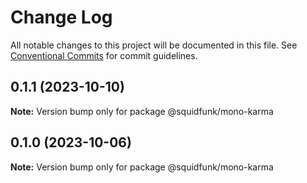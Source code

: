 # Change Log

All notable changes to this project will be documented in this file.
See [Conventional Commits](https://conventionalcommits.org) for commit guidelines.

## 0.1.1 (2023-10-10)

**Note:** Version bump only for package @squidfunk/mono-karma





## 0.1.0 (2023-10-06)

**Note:** Version bump only for package @squidfunk/mono-karma

